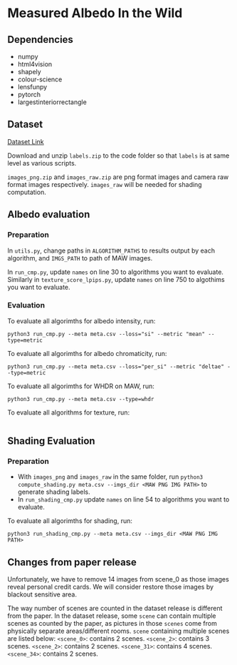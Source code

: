 # Measured Albedo In the Wild

## Dependencies
* numpy
* html4vision
* shapely
* colour-science
* lensfunpy
* pytorch
* largestinteriorrectangle

## Dataset

[Dataset Link](https://umd.box.com/s/rzuzf12ooqnaxyojjgam09zctgp8fr2c)

Download and unzip `labels.zip` to the code folder so that `labels` is at same level as various scripts. 

`images_png.zip` and `images_raw.zip` are png format images and camera raw format images respectively. `images_raw` will be needed for shading computation. 

## Albedo evaluation

### Preparation

In `utils.py`, change paths in `ALGORITHM_PATHS` to results output by each algorithm, and `IMGS_PATH` to path of MAW images. 

In `run_cmp.py`, update `names` on line 30 to algorithms you want to evaluate. Similarly in `texture_score_lpips.py`, update `names` on line 750 to algothims you want to evaluate.

### Evaluation

To evaluate all algorimths for albedo intensity, run:
```
python3 run_cmp.py --meta meta.csv --loss="si" --metric "mean" --type=metric
```

To evaluate all algorimths for albedo chromaticity, run:
```
python3 run_cmp.py --meta meta.csv --loss="per_si" --metric "deltae" --type=metric
```

To evaluate all algorimths for WHDR on MAW, run:
```
python3 run_cmp.py --meta meta.csv --type=whdr
```

To evaluate all algorithms for texture, run:

```

```

## Shading Evaluation

### Preparation

* With `images_png` and `images_raw` in the same folder, run `python3 compute_shading.py meta.csv --imgs_dir <MAW PNG IMG PATH>` to generate shading labels.
* In `run_shading_cmp.py` update `names` on line 54 to algorithms you want to evaluate.

To evaluate all algorimths for shading, run:

```
python3 run_shading_cmp.py --meta meta.csv --imgs_dir <MAW PNG IMG PATH>
```


## Changes from paper release

Unfortunately, we have to remove 14 images from scene_0 as those images reveal personal credit cards. We will consider restore those images by blackout sensitive area.

The way number of scenes are counted in the dataset release is different from the paper. In the dataset release, some `scene` can contain multiple scenes as counted by the paper, as pictures in those `scenes` come from physically separate areas/different rooms. `scene` containing multiple scenes are listed below:
`<scene_0>`: contains 2 scenes.
`<scene_2>`: contains 3 scenes.
`<scene_2>`: contains 2 scenes.
`<scene_31>`: contains 4 scenes.
`<scene_34>`: contains 2 scenes.

